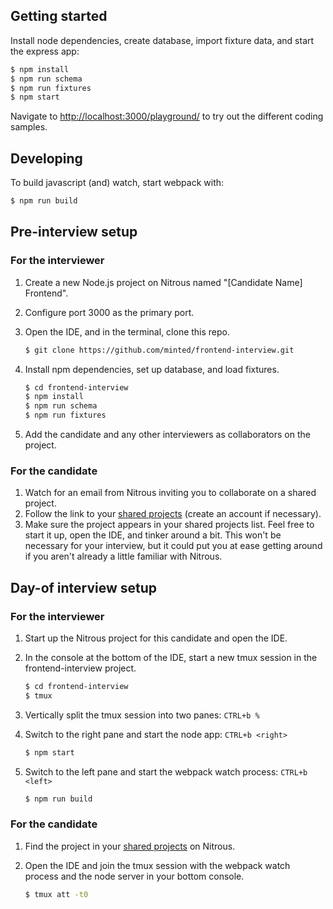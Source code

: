 ## Getting started

Install node dependencies, create database, import fixture data,  and start the express app:

```bash
$ npm install
$ npm run schema
$ npm run fixtures
$ npm start
```

Navigate to [http://localhost:3000/playground/](http://localhost:3000/playground/) to try out the different coding samples.

## Developing

To build javascript (and) watch, start webpack with:

```bash
$ npm run build
```

## Pre-interview setup

### For the interviewer

1. Create a new Node.js project on Nitrous named "[Candidate Name] Frontend".
2. Configure port 3000 as the primary port.
3. Open the IDE, and in the terminal, clone this repo.

    ```bash
    $ git clone https://github.com/minted/frontend-interview.git
    ```

4. Install npm dependencies, set up database, and load fixtures.

    ```bash
    $ cd frontend-interview
    $ npm install
    $ npm run schema
    $ npm run fixtures
    ```
        
5. Add the candidate and any other interviewers as collaborators on the project.

### For the candidate

1. Watch for an email from Nitrous inviting you to collaborate on a shared project.
2. Follow the link to your [shared projects](https://www.nitrous.io/app/#/dashboard/shared-projects) (create an account if necessary).
3. Make sure the project appears in your shared projects list. Feel free to start it up, open the IDE, and tinker around a bit. This won't be necessary for your interview, but it could put you at ease getting around if you aren't already a little familiar with Nitrous.

## Day-of interview setup

### For the interviewer

1. Start up the Nitrous project for this candidate and open the IDE.
2. In the console at the bottom of the IDE, start a new tmux session in the frontend-interview project.

    ```bash
    $ cd frontend-interview
    $ tmux
    ```

3. Vertically split the tmux session into two panes: `CTRL+b %`
4. Switch to the right pane and start the node app: `CTRL+b <right>`

    ```bash
    $ npm start
    ```

5. Switch to the left pane and start the webpack watch process: `CTRL+b <left>`

    ```bash
    $ npm run build
    ```

### For the candidate

1. Find the project in your [shared projects](https://www.nitrous.io/app/#/dashboard/shared-projects) on Nitrous.
2. Open the IDE and join the tmux session with the webpack watch process and the node server in your bottom console.

    ```bash
    $ tmux att -t0
    ```
